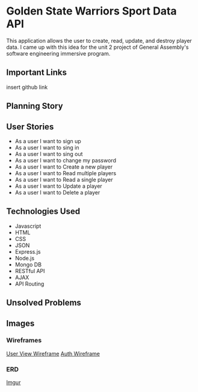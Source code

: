# Golden State Warriors Sport Data API 

This application allows the user to create, read, update, and destroy player data. I came up with this idea for the unit 2 project of General Assembly's software engineering immersive program. 


## Important Links

insert github link

## Planning Story



## User Stories

* As a user I want to sign up
* As a user I want to sing in
* As a user I want to sing out
* As a user I want to change my password
* As a user I want to Create a new player
* As a user I want to Read multiple players
* As a user I want to Read a single player
* As a user I want to Update a player
* As a user I want to Delete a player


## Technologies Used

* Javascript
* HTML
* CSS
* JSON
* Express.js
* Node.js
* Mongo DB
* RESTful API
* AJAX
* API Routing
  

## Unsolved Problems


## Images 

### Wireframes

[User View Wireframe](https://imgur.com/1whMMHX)
[Auth Wireframe](https://imgur.com/tSwNYFY)


### ERD
[Imgur](https://imgur.com/c25nAPe)
